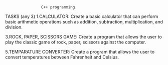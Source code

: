                     C++ programming
                  
TASKS (any 3)
1.CALCULATOR:
         Create a basic calculator that can perform basic arithmetic operations such as addition, subtraction, multiplication, and division.

3.ROCK, PAPER, SCISSORS GAME:
         Create a program that allows the user to play the classic game of rock, paper, scissors against the computer.

5.TEMPARATURE CONVERTER:
         Create a program that allows the user to convert temperatures between Fahrenheit and Celsius.
